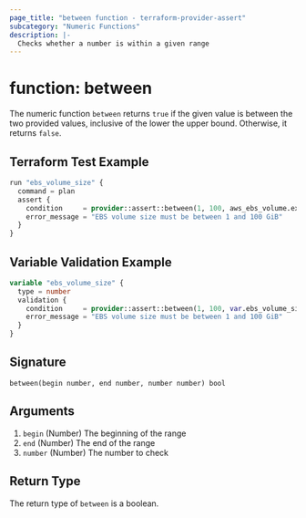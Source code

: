 ```yaml
---
page_title: "between function - terraform-provider-assert"
subcategory: "Numeric Functions"
description: |-
  Checks whether a number is within a given range
---
```


# function: between



The numeric function `between` returns `true` if the given value is between the two provided values, inclusive of the lower the upper bound. Otherwise, it returns `false`.

## Terraform Test Example

```terraform
run "ebs_volume_size" {
  command = plan
  assert {
    condition     = provider::assert::between(1, 100, aws_ebs_volume.example.size)
    error_message = "EBS volume size must be between 1 and 100 GiB"
  }
}
```

## Variable Validation Example

```terraform
variable "ebs_volume_size" {
  type = number
  validation {
    condition     = provider::assert::between(1, 100, var.ebs_volume_size)
    error_message = "EBS volume size must be between 1 and 100 GiB"
  }
}
```

## Signature

<!-- signature generated by tfplugindocs -->
```text
between(begin number, end number, number number) bool
```

## Arguments

<!-- arguments generated by tfplugindocs -->
1. `begin` (Number) The beginning of the range
1. `end` (Number) The end of the range
1. `number` (Number) The number to check


## Return Type

The return type of `between` is a boolean.

